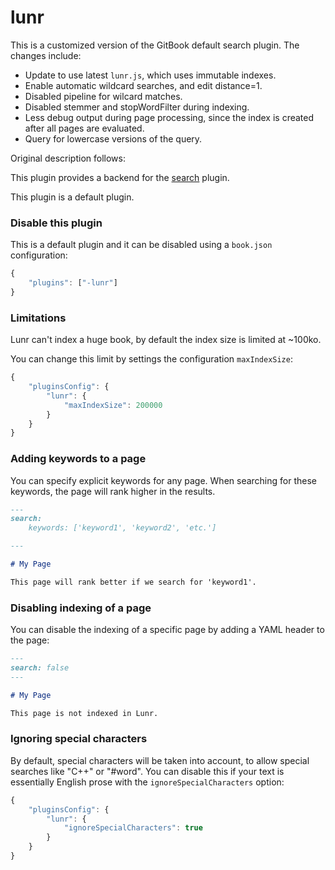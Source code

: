 # lunr

This is a customized version of the GitBook default search plugin. The
changes include:

* Update to use latest `lunr.js`, which uses immutable indexes.
* Enable automatic wildcard searches, and edit distance=1.
* Disabled pipeline for wilcard matches.
* Disabled stemmer and stopWordFilter during indexing.
* Less debug output during page processing, since the index is created
  after all pages are evaluated.
* Query for lowercase versions of the query.

Original description follows:

This plugin provides a backend for the [search](https://github.com/GitbookIO/plugin-search) plugin.

This plugin is a default plugin.

### Disable this plugin

This is a default plugin and it can be disabled using a `book.json` configuration:

```js
{
    "plugins": ["-lunr"]
}
```

### Limitations

Lunr can't index a huge book, by default the index size is limited at ~100ko.

You can change this limit by settings the configuration `maxIndexSize`:

```js
{
    "pluginsConfig": {
        "lunr": {
            "maxIndexSize": 200000
        }
    }
}
```

### Adding keywords to a page

You can specify explicit keywords for any page. When searching for these keywords, the page will rank higher in the results.

```md
---
search:
    keywords: ['keyword1', 'keyword2', 'etc.']

---

# My Page

This page will rank better if we search for 'keyword1'.
```

### Disabling indexing of a page

You can disable the indexing of a specific page by adding a YAML header to the page:

```md
---
search: false
---

# My Page

This page is not indexed in Lunr.
```

### Ignoring special characters

By default, special characters will be taken into account, to allow special searches like "C++" or "#word". You can disable this if your text is essentially English prose with the `ignoreSpecialCharacters` option:


```js
{
    "pluginsConfig": {
        "lunr": {
            "ignoreSpecialCharacters": true
        }
    }
}
```
